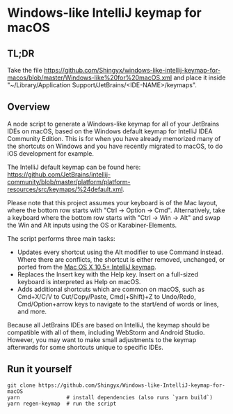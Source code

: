 # Windows-like IntelliJ keymap for macOS

## TL;DR

Take the file <https://github.com/Shingyx/windows-like-intellij-keymap-for-macos/blob/master/Windows-like%20for%20macOS.xml> and place it inside "~/Library/Application Support/JetBrains/\<IDE-NAME>/keymaps".

## Overview

A node script to generate a Windows-like keymap for all of your JetBrains IDEs on macOS, based on the Windows default keymap for IntelliJ IDEA Community Edition. This is for when you have already memorized many of the shortcuts on Windows and you have recently migrated to macOS, to do iOS development for example.

The IntelliJ default keymap can be found here: <https://github.com/JetBrains/intellij-community/blob/master/platform/platform-resources/src/keymaps/%24default.xml>.

Please note that this project assumes your keyboard is of the Mac layout, where the bottom row starts with "Ctrl -> Option -> Cmd". Alternatively, take a keyboard where the bottom row starts with "Ctrl -> Win -> Alt" and swap the Win and Alt inputs using the OS or Karabiner-Elements.

The script performs three main tasks:

- Updates every shortcut using the Alt modifier to use Command instead. Where there are conflicts, the shortcut is either removed, unchanged, or ported from the [Mac OS X 10.5+ IntelliJ keymap](https://github.com/JetBrains/intellij-community/blob/master/platform/platform-resources/src/keymaps/Mac%20OS%20X%2010.5%2B.xml).
- Replaces the Insert key with the Help key. Insert on a full-sized keyboard is interpreted as Help on macOS.
- Adds additional shortcuts which are common on macOS, such as Cmd+X/C/V to Cut/Copy/Paste, Cmd(+Shift)+Z to Undo/Redo, Cmd/Option+arrow keys to navigate to the start/end of words or lines, and more.

Because all JetBrains IDEs are based on IntelliJ, the keymap should be compatible with all of them, including WebStorm and Android Studio. However, you may want to make small adjustments to the keymap afterwards for some shortcuts unique to specific IDEs.

## Run it yourself

```
git clone https://github.com/Shingyx/Windows-like-IntelliJ-keymap-for-macOS
yarn               # install dependencies (also runs `yarn build`)
yarn regen-keymap  # run the script
```
